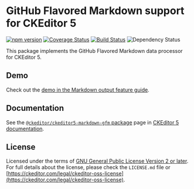 GitHub Flavored Markdown support for CKEditor 5
===============================================

[![npm version](https://badge.fury.io/js/%40ckeditor%2Fckeditor5-markdown-gfm.svg)](https://www.npmjs.com/package/@ckeditor/ckeditor5-markdown-gfm)
[![Coverage Status](https://coveralls.io/repos/github/ckeditor/ckeditor5/badge.svg?branch=master)](https://coveralls.io/github/ckeditor/ckeditor5?branch=master)
[![Build Status](https://travis-ci.com/ckeditor/ckeditor5.svg?branch=master)](https://app.travis-ci.com/github/ckeditor/ckeditor5)
![Dependency Status](https://img.shields.io/librariesio/release/npm/ckeditor5)

This package implements the GitHub Flavored Markdown data processor for CKEditor 5.

## Demo

Check out the [demo in the Markdown output feature guide](https://ckeditor.com/docs/ckeditor5/latest/features/markdown.html#demo).

## Documentation

See the [`@ckeditor/ckeditor5-markdown-gfm` package](https://ckeditor.com/docs/ckeditor5/latest/api/markdown-gfm.html) page in [CKEditor 5 documentation](https://ckeditor.com/docs/ckeditor5/latest/).

## License

Licensed under the terms of [GNU General Public License Version 2 or later](http://www.gnu.org/licenses/gpl.html). For full details about the license, please check the `LICENSE.md` file or [https://ckeditor.com/legal/ckeditor-oss-license](https://ckeditor.com/legal/ckeditor-oss-license).
